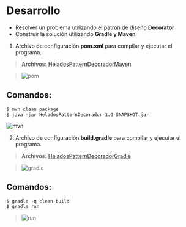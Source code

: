 # Desarrollo

* Resolver un problema utilizando el patron de diseño **Decorator**
* Construir la solución utilizando **Gradle y Maven**



1. Archivo de configuración **pom.xml** para compilar y ejecutar el programa.
>**Archivos:** [HeladosPatternDecoradorMaven](https://github.com/mgalvez89/TechAcademyHSBC-BEDU/tree/main/Java%20Backend%201/2.%20Patrones%20de%20dise%C3%B1o/HeladosPatternDecoradorMaven)

>![pom](https://user-images.githubusercontent.com/74322391/206622115-f7fd54fb-e8d0-44e8-8b1c-9eb3fe0ed640.PNG)

## Comandos:

```
$ mvn clean package
$ java -jar HeladosPatternDecorador-1.0-SNAPSHOT.jar
```


![mvn](https://user-images.githubusercontent.com/74322391/206622693-1a5a4889-7cf3-4592-84ae-f54ccbeb0bc1.PNG)

2. Archivo de configuración **build.gradle** para compilar y ejecutar el programa.
>**Archivos:** [HeladosPatternDecoradorGradle](https://github.com/mgalvez89/TechAcademyHSBC-BEDU/tree/main/Java%20Backend%201/2.%20Patrones%20de%20dise%C3%B1o/HeladosPatternDecoradorGradle)

>![gradle](https://user-images.githubusercontent.com/74322391/206623471-739f1a93-769a-4ede-8083-c9bdd02f5a9a.PNG)

## Comandos: 

```
$ gradle -q clean build
$ gradle run
```

>![run](https://user-images.githubusercontent.com/74322391/206623773-b83dabc7-9811-4b45-8e93-efe3ee643629.PNG)

